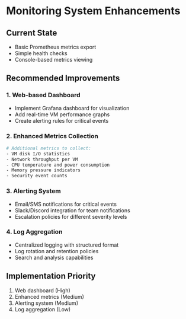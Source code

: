 # Monitoring System Enhancements

## Current State
- Basic Prometheus metrics export
- Simple health checks
- Console-based metrics viewing

## Recommended Improvements

### 1. Web-based Dashboard
- Implement Grafana dashboard for visualization
- Add real-time VM performance graphs
- Create alerting rules for critical events

### 2. Enhanced Metrics Collection
```bash
# Additional metrics to collect:
- VM disk I/O statistics
- Network throughput per VM
- CPU temperature and power consumption
- Memory pressure indicators
- Security event counts
```

### 3. Alerting System
- Email/SMS notifications for critical events
- Slack/Discord integration for team notifications
- Escalation policies for different severity levels

### 4. Log Aggregation
- Centralized logging with structured format
- Log rotation and retention policies
- Search and analysis capabilities

## Implementation Priority
1. Web dashboard (High)
2. Enhanced metrics (Medium)
3. Alerting system (Medium)
4. Log aggregation (Low)